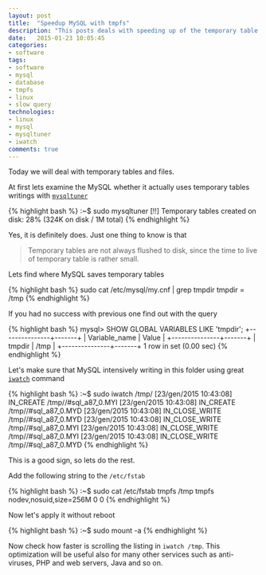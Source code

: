```yaml
---
layout: post
title:  "Speedup MySQL with tmpfs"
description: "This posts deals with speeding up of the temporary table optimization, by putting the temp dir in ram"
date:   2015-01-23 10:05:45
categories:
- software
tags:
- software
- mysql
- database
- tmpfs
- linux
- slow query
technologies:
- linux
- mysql
- mysqltuner
- iwatch
comments: true
---
```


Today we will deal with temporary tables and files. 

At first lets examine the MySQL whether it actually uses temporary tables writings with [`mysqltuner`](http://mysqltuner.com/)

{% highlight bash %}
:~$ sudo mysqltuner
[!!] Temporary tables created on disk: 28% (324K on disk / 1M total)
{% endhighlight %}

Yes, it is definitely does. Just one thing to know is that

> Temporary tables are not always flushed to disk, since the time to live of temporary table is rather small.   

Lets find where MySQL saves temporary tables 

{% highlight bash %}
sudo cat /etc/mysql/my.cnf | grep tmpdir
tmpdir		= /tmp
{% endhighlight %}

If you had no success with previous one find out with the query  

{% highlight bash %}
mysql> SHOW GLOBAL VARIABLES LIKE 'tmpdir';
+---------------+-------+
| Variable_name | Value |
+---------------+-------+
| tmpdir        | /tmp  |
+---------------+-------+
1 row in set (0.00 sec)
{% endhighlight %}

Let's make sure that MySQL intensively writing in this folder using great [`iwatch`](http://iwatch.sourceforge.net/index.html) command

{% highlight bash %}
:~$ sudo iwatch /tmp/
[23/gen/2015 10:43:08] IN_CREATE /tmp//#sql_a87_0.MYI
[23/gen/2015 10:43:08] IN_CREATE /tmp//#sql_a87_0.MYD
[23/gen/2015 10:43:08] IN_CLOSE_WRITE /tmp//#sql_a87_0.MYD
[23/gen/2015 10:43:08] IN_CLOSE_WRITE /tmp//#sql_a87_0.MYI
[23/gen/2015 10:43:08] IN_CLOSE_WRITE /tmp//#sql_a87_0.MYI
[23/gen/2015 10:43:08] IN_CLOSE_WRITE /tmp//#sql_a87_0.MYD
{% endhighlight %}

This is a good sign, so lets do the rest. 

Add the following string to the `/etc/fstab`

{% highlight bash %}
:~$ sudo cat /etc/fstab
tmpfs   /tmp         tmpfs   nodev,nosuid,size=256M          0  0
{% endhighlight %}

Now let's apply it without reboot

{% highlight bash %}
:~$ sudo mount -a
{% endhighlight %}

Now check how faster is scrolling the listing in `iwatch /tmp`. 
This optimization will be useful also for many other services such as anti-viruses, PHP and web servers, Java and so on. 

